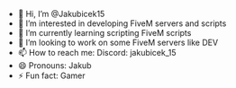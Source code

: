 - 👋 Hi, I’m @Jakubicek15
- 👀 I’m interested in developing FiveM servers and scripts
- 🌱 I’m currently learning scripting FiveM scripts
- 💞️ I’m looking to work on some FiveM servers like DEV
- 📫 How to reach me: Discord: jakubicek_15
- 😄 Pronouns: Jakub
- ⚡ Fun fact: Gamer

<!---
Jakubicek15/Jakubicek15 is a ✨ special ✨ repository because its `README.md` (this file) appears on your GitHub profile.
You can click the Preview link to take a look at your changes.
--->
